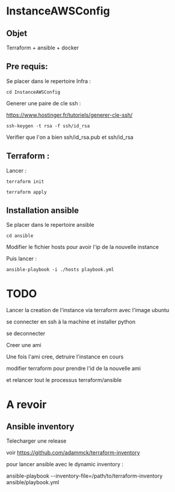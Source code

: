 # InstanceAWSConfig

## Objet

Terraform + ansible + docker

## Pre requis:

Se placer dans le repertoire Infra :

```
cd InstanceAWSConfig
```

Generer une paire de cle ssh :

https://www.hostinger.fr/tutoriels/generer-cle-ssh/

```
ssh-keygen -t rsa -f ssh/id_rsa
```

Verifier que l'on a bien ssh/id_rsa.pub et ssh/id_rsa


## Terraform :

Lancer : 

```
terraform init

terraform apply
```


## Installation ansible

Se placer dans le repertoire ansible

```
cd ansible
```

Modifier le fichier hosts pour avoir l'ip de la nouvelle instance

Puis lancer :

```
ansible-playbook -i ./hosts playbook.yml
```


# TODO

Lancer la creation de l'instance via terraform avec l'image ubuntu

se connecter en ssh à la machine et installer python

se deconnecter

Creer une ami

Une fois l'ami cree, detruire l'instance en cours

modifier terraform pour prendre l'id de la nouvelle ami

et relancer tout le processus terraform/ansible








# A revoir

## Ansible inventory 

Telecharger une release

voir https://github.com/adammck/terraform-inventory


pour lancer ansible avec le dynamic inventory :
 
ansible-playbook --inventory-file=/path/to/terraform-inventory ansible/playbook.yml

